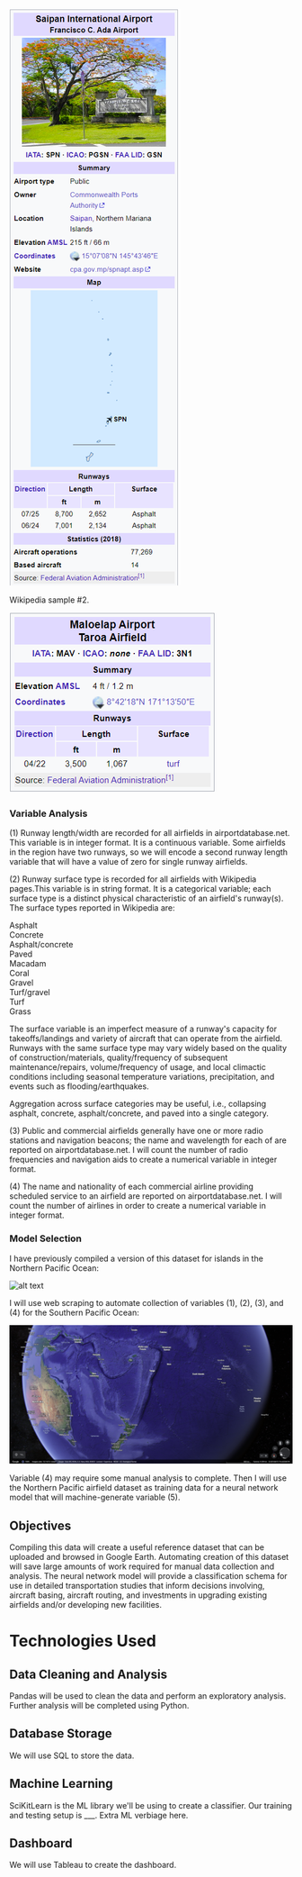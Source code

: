 ![alt text](https://github.com/benniehana111/Airfield-Analysis/blob/main/Images/Wikipedia_Saipan_Intl_Airport.png)

Wikipedia sample #2.

![alt text](https://github.com/benniehana111/Airfield-Analysis/blob/main/Images/Wikipedia_Maloelap_Airport_Taroa_Airfield.png)

### Variable Analysis

(1) Runway length/width are recorded for all airfields in airportdatabase.net. This variable is in integer format. It is a continuous variable.
Some airfields in the region have two runways, so we will encode a second runway length variable that will have a value of zero for single runway airfields.

(2) Runway surface type is recorded for all airfields with Wikipedia pages.This variable is in string format. It is a categorical variable; each surface type is a distinct physical characteristic of an airfield's runway(s). The surface types reported in Wikipedia are: 

Asphalt  
Concrete  
Asphalt/concrete  
Paved  
Macadam  
Coral  
Gravel  
Turf/gravel  
Turf  
Grass  

The surface variable is an imperfect measure of a runway's capacity for takeoffs/landings and variety of aircraft that can operate from the airfield. Runways with the same surface type may vary widely based on the quality of construction/materials, quality/frequency of subsequent maintenance/repairs, volume/frequency of usage, and local climactic conditions including seasonal temperature variations, precipitation, and events such as flooding/earthquakes.  

Aggregation across surface categories may be useful, i.e., collapsing asphalt, concrete, asphalt/concrete, and paved into a single category.

(3) Public and commercial airfields generally have one or more radio stations and navigation beacons; the name and wavelength for each of are reported on airportdatabase.net. I will count the number of radio frequencies and navigation aids to create a numerical variable in integer format.

(4) The name and nationality of each commercial airline providing scheduled service to an airfield are reported on airportdatabase.net. I will count the number of airlines in order to create a numerical variable in integer format.

### Model Selection

I have previously compiled a version of this dataset for islands in the Northern Pacific Ocean: 

![alt text](https://github.com/benniehana111/Airfield-Analysis/blob/main/Images/North_Pacific_airfield_map.png)

I will use web scraping to automate collection of variables (1), (2), (3), and (4) for the Southern Pacific Ocean:  

![alt text](https://github.com/benniehana111/Airfield-Analysis/blob/main/Images/South_Pacific_region.png)

Variable (4) may require some manual analysis to complete. Then I will use the Northern Pacific airfield dataset as training data for a neural network model that will machine-generate variable (5).

## Objectives

Compiling this data will create a useful reference dataset that can be uploaded and browsed in Google Earth. Automating creation of this dataset will save large amounts of work required for manual data collection and analysis. The neural network model will provide a  classification schema for use in detailed transportation studies that inform decisions involving, aircraft basing, aircraft routing, and investments in upgrading existing airfields and/or developing new facilities.

# Technologies Used
## Data Cleaning and Analysis
Pandas will be used to clean the data and perform an exploratory analysis. Further analysis will be completed using Python.

## Database Storage
We will use SQL to store the data.

## Machine Learning
SciKitLearn is the ML library we'll be using to create a classifier. Our training and testing setup is ___. Extra ML verbiage here.

## Dashboard
We will use Tableau to create the dashboard.
